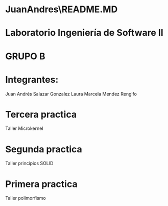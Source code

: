# JuanAndres\README.MD
# Laboratorio Ingeniería de Software II

# GRUPO B

# Integrantes: 
Juan Andrés Salazar Gonzalez
Laura Marcela Mendez Rengifo

# Tercera practica

Taller Microkernel

# Segunda practica

Taller principios SOLID

# Primera practica

Taller polimorfismo

